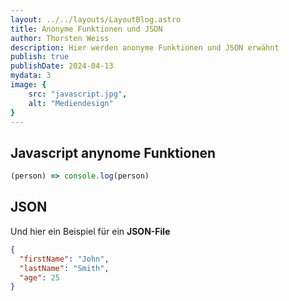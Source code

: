 ```yaml
---
layout: ../../layouts/LayoutBlog.astro
title: Anonyme Funktionen und JSON
author: Thorsten Weiss
description: Hier werden anonyme Funktionen und JSON erwähnt
publish: true
publishDate: 2024-04-13
mydata: 3
image: {
    src: "javascript.jpg",
    alt: "Mediendesign"
}
--- 
```



## Javascript anynome Funktionen 


```javascript
(person) => console.log(person)
```

## JSON
Und hier ein Beispiel für ein **JSON-File**
```json
{
  "firstName": "John",
  "lastName": "Smith",
  "age": 25
}
```

